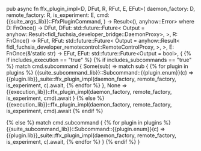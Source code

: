 pub async fn ffx_plugin_impl<D, DFut, R, RFut, E, EFut>(
  daemon_factory: D,
  remote_factory: R,
  is_experiment: E,
  cmd: {{suite_args_lib}}::FfxPluginCommand,
) -> Result<(), anyhow::Error>
    where
    D: FnOnce() -> DFut,
    DFut: std::future::Future<
        Output = anyhow::Result<fidl_fuchsia_developer_bridge::DaemonProxy>,
    >,
    R: FnOnce() -> RFut,
    RFut: std::future::Future<
        Output = anyhow::Result<
            fidl_fuchsia_developer_remotecontrol::RemoteControlProxy,
        >,
    >,
    E: FnOnce(&'static str) -> EFut,
    EFut: std::future::Future<Output = bool>,
{
{% if includes_execution == "true" %}
{% if includes_subcommands == "true" %}
  match cmd.subcommand {
      Some(sub) => match sub {
{% for plugin in plugins %}
        {{suite_subcommand_lib}}::Subcommand::{{plugin.enum}}(c) => {{plugin.lib}}_suite::ffx_plugin_impl(daemon_factory, remote_factory, is_experiment, c).await,
{% endfor %}
      },
      None => {{execution_lib}}::ffx_plugin_impl(daemon_factory, remote_factory, is_experiment, cmd).await
    }
{% else %}
  {{execution_lib}}::ffx_plugin_impl(daemon_factory, remote_factory, is_experiment, cmd).await
{% endif %}

{% else %}
    match cmd.subcommand {
{% for plugin in plugins %}
      {{suite_subcommand_lib}}::Subcommand::{{plugin.enum}}(c) => {{plugin.lib}}_suite::ffx_plugin_impl(daemon_factory, remote_factory, is_experiment, c).await,
{% endfor %}
    }
{% endif %}
}
